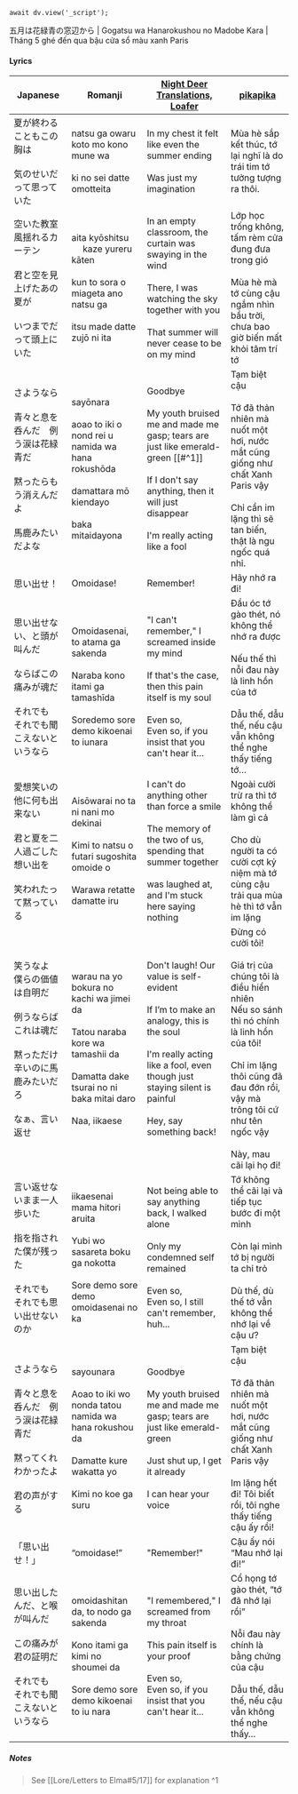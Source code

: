 ```dataviewjs
await dv.view('_script');
```
五月は花緑青の窓辺から | Gogatsu wa Hanarokushou no Madobe Kara | Tháng 5 ghé đến qua bậu cửa sổ màu xanh Paris
#### Lyrics

| Japanese                                                                | Romanji                                                                                                                                              | [Night Deer Translations, Loafer](https://docs.google.com/document/d/1AYYdLls9-Q9GX0WNGIxoXgt_6Ne4jr6-bvVPd43UsGg/edit)                                                                                    | [pikapika](https://pikapika-translate.blogspot.com/p/yorushika-moonlight.html)                                                                                                                                                      |
| ----------------------------------------------------------------------- | ---------------------------------------------------------------------------------------------------------------------------------------------------- | ---------------------------------------------------------------------------------------------------------------------------------------------------------------------------------------------------------- | ----------------------------------------------------------------------------------------------------------------------------------------------------------------------------------------------------------------------------------- |
| 夏が終わることもこの胸は<br><br>気のせいだって思っていた                                        | natsu ga owaru koto mo kono mune wa<br><br>ki no sei datte omotteita                                                                                 | In my chest it felt like even the summer ending<br><br>Was just my imagination                                                                                                                             | Mùa hè sắp kết thúc, tớ lại nghĩ là do trái tim tớ tưởng tượng ra thôi.                                                                                                                                                             |
| 空いた教室　風揺れるカーテン<br><br>君と空を見上げたあの夏が<br><br>いつまでだって頭上にいた                  | aita kyōshitsu 　 kaze yureru kāten<br><br>kun to sora o miageta ano natsu ga<br><br>itsu made datte zujō ni ita                                      | In an empty classroom, the curtain was swaying in the wind<br><br>There, I was watching the sky together with you<br><br>That summer will never cease to be on my mind                                     | Lớp học trống không, tấm rèm cửa đung đưa trong gió<br><br>Mùa hè mà tớ cùng cậu ngắm nhìn bầu trời, chưa bao giờ biến mất khỏi tâm trí tớ                                                                                          |
| さようなら<br><br>青々と息を呑んだ　例う涙は花緑青だ<br><br>黙ったらもう消えんだよ<br><br>馬鹿みたいだよな       | sayōnara<br>  <br>aoao to iki o nond rei u namida wa hana rokushōda<br><br>damattara mō kiendayo<br><br>baka mitaidayona                             | Goodbye<br><br>My youth bruised me and made me gasp; tears are just like emerald-green [[#^1]]<br><br>If I don't say anything, then it will just disappear<br><br>I'm really acting like a fool            | Tạm biệt cậu<br><br>Tớ đã thản nhiên mà nuốt một hơi, nước mắt cũng giống như chất Xanh Paris vậy<br><br>Chỉ cần im lặng thì sẽ tan biến, thật là ngu ngốc quá nhỉ.                                                                 |
| 思い出せ！                                                                   | Omoidase!                                                                                                                                            | Remember!                                                                                                                                                                                                  | Hãy nhớ ra đi!                                                                                                                                                                                                                      |
| 思い出せない、と頭が叫んだ<br><br>ならばこの痛みが魂だ<br><br>それでも　それでも聞こえないというなら              | Omoidasenai, to atama ga sakenda<br><br>Naraba kono itami ga tamashīda<br><br>Soredemo sore demo kikoenai to iunara                                  | "I can't remember," I screamed inside my mind<br><br>If that's the case, then this pain itself is my soul<br><br>Even so,<br>Even so, if you insist that you can't hear it…                                | Đầu óc tớ gào thét, nó không thể nhớ ra được<br><br>Nếu thế thì nỗi đau này là linh hồn của tớ<br><br>Dẫu thế, dẫu thế, nếu cậu vẫn không thể nghe thấy tiếng tớ…                                                                   |
| 愛想笑いの他に何も出来ない<br><br>君と夏を二人過ごした想い出を<br><br>笑われたって黙っている                  | Aisōwarai no ta ni nani mo dekinai<br><br>Kimi to natsu o futari sugoshita omoide o<br><br>Warawa retatte damatte iru                                | I can't do anything other than force a smile<br><br>The memory of the two of us, spending that summer together<br><br>was laughed at, and I'm stuck here saying nothing                                    | Ngoài cười trừ ra thì tớ không thể làm gì cả<br><br>Cho dù người ta có cười cợt kỷ niệm mà tớ cùng cậu trải qua mùa hè thì tớ vẫn im lặng                                                                                           |
| 笑うなよ　僕らの価値は自明だ<br><br>例うならばこれは魂だ<br><br>黙っただけ辛いのに馬鹿みたいだろ<br><br>なぁ、言い返せ | warau na yo bokura no kachi wa jimei da<br><br>Tatou naraba kore wa tamashii da<br><br>Damatta dake tsurai no ni baka mitai daro<br><br>Naa, iikaese | Don't laugh! Our value is self-evident<br><br>If I’m to make an analogy, this is the soul<br><br>I'm really acting like a fool, even though just staying silent is painful<br><br>Hey, say something back! | Đừng có cười tôi!<br><br>Giá trị của chúng tôi là điều hiển nhiên<br>Nếu so sánh thì nó chính là linh hồn của tôi!<br><br>Chỉ im lặng thôi cũng đã đau đớn rồi, vậy mà trông tôi cứ như tên ngốc vậy<br><br>Này, mau cãi lại họ đi! |
| 言い返せないまま一人歩いた<br><br>指を指された僕が残った<br><br>それでも　それでも思い出せないのか               | iikaesenai mama hitori aruita<br><br>Yubi wo sasareta boku ga nokotta<br><br>Sore demo sore demo omoidasenai no ka                                   | Not being able to say anything back, I walked alone<br><br>Only my condemned self remained<br><br>Even so,<br>Even so, I still can't remember, huh...                                                      | Tớ không thể cãi lại và tiếp tục bước đi một mình<br><br>Còn lại mình tớ bị người ta chỉ trỏ<br><br>Dù thế, dù thế tớ vẫn không thể nhớ lại về cậu ư?                                                                               |
| さようなら<br><br>青々と息を呑んだ　例う涙は花緑青だ<br><br>黙ってくれ　わかったよ<br><br>君の声がする         | sayounara<br><br>Aoao to iki wo nonda tatou namida wa hana rokushou da<br><br>Damatte kure wakatta yo<br><br>Kimi no koe ga suru                     | Goodbye<br><br>My youth bruised me and made me gasp; tears are just like emerald-green<br><br>Just shut up, I get it already<br><br>I can hear your voice                                                  | Tạm biệt cậu<br><br>Tớ đã thản nhiên mà nuốt một hơi, nước mắt cũng giống như chất Xanh Paris vậy<br><br>Im lặng hết đi! Tôi biết rồi, tôi nghe thấy tiếng cậu ấy rồi!                                                              |
| 「思い出せ！」                                                                 | “omoidase!”                                                                                                                                          | "Remember!"                                                                                                                                                                                                | Cậu ấy nói “Mau nhớ lại đi!”                                                                                                                                                                                                        |
| 思い出したんだ、と喉が叫んだ<br><br>この痛みが君の証明だ<br><br>それでも　それでも聞こえないというなら             | omoidashitan da, to nodo ga sakenda<br><br>Kono itami ga kimi no shoumei da<br><br>Sore demo sore demo kikoenai to iu nara                           | "I remembered," I screamed from my throat<br><br>This pain itself is your proof<br><br>Even so,<br>Even so, if you insist that you can't hear it...                                                        | Cổ họng tớ gào thét, “tớ đã nhớ lại rồi”<br><br>Nỗi đau này chính là bằng chứng của cậu<br><br>Dẫu thế, dẫu thế, nếu cậu vẫn không thể nghe thấy…                                                                                   |
##### Notes
>See [[Lore/Letters to Elma#5/17]] for explanation ^1